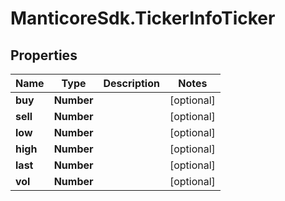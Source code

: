 # ManticoreSdk.TickerInfoTicker

## Properties
Name | Type | Description | Notes
------------ | ------------- | ------------- | -------------
**buy** | **Number** |  | [optional] 
**sell** | **Number** |  | [optional] 
**low** | **Number** |  | [optional] 
**high** | **Number** |  | [optional] 
**last** | **Number** |  | [optional] 
**vol** | **Number** |  | [optional] 



